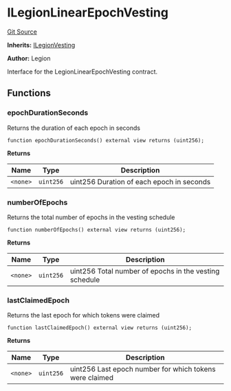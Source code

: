 # ILegionLinearEpochVesting
[Git Source](https://github.com/Legion-Team/legion-protocol-contracts/blob/8b23239dfc702a4510efb5dd06fb67719eb5eab0/src/interfaces/vesting/ILegionLinearEpochVesting.sol)

**Inherits:**
[ILegionVesting](/src/interfaces/vesting/ILegionVesting.sol/interface.ILegionVesting.md)

**Author:**
Legion

Interface for the LegionLinearEpochVesting contract.


## Functions
### epochDurationSeconds

Returns the duration of each epoch in seconds


```solidity
function epochDurationSeconds() external view returns (uint256);
```
**Returns**

|Name|Type|Description|
|----|----|-----------|
|`<none>`|`uint256`|uint256 Duration of each epoch in seconds|


### numberOfEpochs

Returns the total number of epochs in the vesting schedule


```solidity
function numberOfEpochs() external view returns (uint256);
```
**Returns**

|Name|Type|Description|
|----|----|-----------|
|`<none>`|`uint256`|uint256 Total number of epochs in the vesting schedule|


### lastClaimedEpoch

Returns the last epoch for which tokens were claimed


```solidity
function lastClaimedEpoch() external view returns (uint256);
```
**Returns**

|Name|Type|Description|
|----|----|-----------|
|`<none>`|`uint256`|uint256 Last epoch number for which tokens were claimed|


